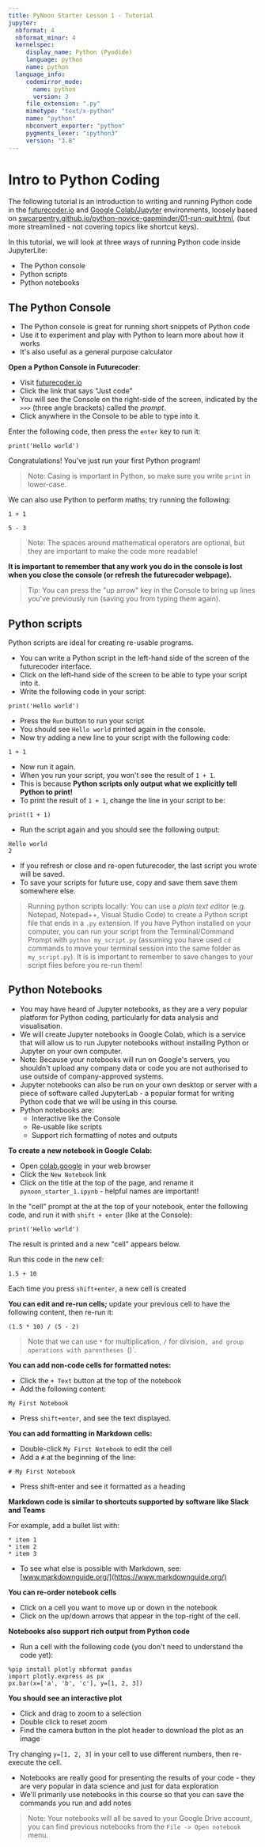 ```yaml
---
title: PyNoon Starter Lesson 1 - Tutorial
jupyter:
  nbformat: 4
  nbformat_minor: 4
  kernelspec:
     display_name: Python (Pyodide)
     language: python
     name: python
  language_info:
     codemirror_mode:
       name: python
       version: 3
     file_extension: ".py"
     mimetype: "text/x-python"
     name: "python"
     nbconvert_exporter: "python"
     pygments_lexer: "ipython3"
     version: "3.8"
---
```


# Intro to Python Coding

The following tutorial is an introduction to writing and running
Python code in the [futurecoder.io](https://futurecoder.io/) and
[Google Colab/Jupyter](https://colab.google) environments, loosely
based on
[swcarpentry.github.io/python-novice-gapminder/01-run-quit.html](https://swcarpentry.github.io/python-novice-gapminder/01-run-quit.html),
(but more streamlined - not covering topics like shortcut keys).

In this tutorial, we will look at three ways of running Python code
inside JupyterLite:

* The Python console
* Python scripts
* Python notebooks

## The Python Console

* The Python console is great for running short snippets of Python
  code
* Use it to experiment and play with Python to learn more about how it
  works
* It's also useful as a general purpose calculator

**Open a Python Console in Futurecoder**:

* Visit [futurecoder.io](https://futurecoder.io/)
* Click the link that says "Just code"
* You will see the Console on the right-side of the screen, indicated
  by the `>>>` (three angle brackets) called the *prompt*.
* Click anywhere in the Console to be able to type into it.

Enter the following code, then press the `enter` key to run it:

```code
print('Hello world')
```

Congratulations! You've just run your first Python program!

> Note: Casing is important in Python, so make sure you write `print`
> in lower-case.

We can also use Python to perform maths; try running the following:

```code
1 + 1
```

```code
5 - 3
```

> Note: The spaces around mathematical operators are optional, but
> they are important to make the code more readable!

**It is important to remember that any work you do in the console is
lost when you close the console (or refresh the futurecoder
webpage).**

> Tip: You can press the "up arrow" key in the Console to bring up
> lines you've previously run (saving you from typing them again).


## Python scripts

Python scripts are ideal for creating re-usable programs.

* You can write a Python script in the left-hand side of the screen of
  the futurecoder interface.
* Click on the left-hand side of the screen to be able to type your
  script into it.
* Write the following code in your script:

```code
print('Hello world')
```

* Press the `Run` button to run your script
* You should see `Hello world` printed again in the console.
* Now try adding a new line to your script with the following code:

```code
1 + 1
```

* Now run it again.
* When you run your script, you won't see the result of `1 + 1`.
* This is because **Python scripts only output what we explicitly tell
  Python to print!**
* To print the result of `1 + 1`, change the line in your script to
  be:

```code
print(1 + 1)
```

* Run the script again and you should see the following output:

```
Hello world
2
```

* If you refresh or close and re-open futurecoder, the last script you
  wrote will be saved.
* To save your scripts for future use, copy and save them save them
  somewhere else.

> Running python scripts locally: You can use a *plain text editor*
> (e.g. Notepad, Notepad++, Visual Studio Code) to create a Python
> script file that ends in a `.py` extension. If you have Python
> installed on your computer, you can run your script from the
> Terminal/Command Prompt with `python my_script.py` (assuming you
> have used `cd` commands to move your terminal session into the same
> folder as `my_script.py`). It is is important to remember to save
> changes to your script files before you re-run them!


## Python Notebooks

* You may have heard of Jupyter notebooks, as they are a very popular
  platform for Python coding, particularly for data analysis and
  visualisation.
* We will create Jupyter notebooks in Google Colab, which is a service
  that will allow us to run Jupyter notebooks without installing
  Python or Jupyter on your own computer.
* Note: Because your notebooks will run on Google's servers, you
  shouldn't upload any company data or code you are not authorised to
  use outside of company-approved systems.
* Jupyter notebooks can also be run on your own desktop or server with
  a piece of software called JupyterLab - a popular format for writing
  Python code that we will be using in this course.
* Python notebooks are:
  * Interactive like the Console
  * Re-usable like scripts
  * Support rich formatting of notes and outputs

**To create a new notebook in Google Colab:**

* Open [colab.google](https://colab.google) in your web browser
* Click the `New Notebook` link
* Click on the title at the top of the page, and rename it
  `pynoon_starter_1.ipynb` - helpful names are important!

In the "cell" prompt at the at the top of your notebook, enter the
following code, and run it with `shift + enter` (like at the Console):

```code
print('Hello world')
```

The result is printed and a new "cell" appears below.

Run this code in the new cell:

```code
1.5 + 10
```

Each time you press `shift+enter`, a new cell is created

**You can edit and re-run cells;** update your previous cell to have
the following content, then re-run it:

```code
(1.5 * 10) / (5 - 2)
```

> Note that we can use `*` for multiplication, `/` for division`, and
> group operations with parentheses `()`.

**You can add non-code cells for formatted notes:**

* Click the `+ Text` button at the top of the notebook
* Add the following content:

```
My First Notebook
```

* Press `shift+enter`, and see the text displayed.

**You can add formatting in Markdown cells:**

* Double-click `My First Notebook` to edit the cell
* Add a `#` at the beginning of the line:

```
# My First Notebook
```

* Press shift-enter and see it formatted as a heading

**Markdown code is similar to shortcuts supported by software like
Slack and Teams**

For example, add a bullet list with:

```
* item 1
* item 2
* item 3
```

* To see what else is possible with Markdown, see:
  [www.markdownguide.org/](https://www.markdownguide.org/)

**You can re-order notebook cells**

* Click on a cell you want to move up or down in the notebook
* Click on the up/down arrows that appear in the top-right of the
  cell.

**Notebooks also support rich output from Python code**

* Run a cell with the following code (you don't need to understand the
  code yet):

```code
%pip install plotly nbformat pandas
import plotly.express as px
px.bar(x=['a', 'b', 'c'], y=[1, 2, 3])
```

**You should see an interactive plot**

* Click and drag to zoom to a selection
* Double click to reset zoom
* Find the camera button in the plot header to download the plot as an
  image

Try changing `y=[1, 2, 3]` in your cell to use different numbers, then
re-execute the cell.

* Notebooks are really good for presenting the results of your code -
  they are very popular in data science and just for data exploration
* We'll primarily use notebooks in this course so that you can save
  the commands you run and add notes

> Note: Your notebooks will all be saved to your Google Drive account,
> you can find previous notebooks from the `File -> Open notebook`
> menu.
